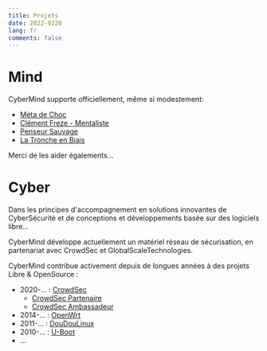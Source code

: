 ```yaml
---
title: Projets
date: 2022-0220
lang: fr
comments: false
---
```


# Mind #

CyberMind supporte officiellement, même si modestement:
* [Méta de Choc](https://fr.tipeee.com/meta-de-choc)
* [Clément Freze - Mentaliste](https://fr.tipeee.com/clementfreze)
* [Penseur Sauvage](https://fr.tipeee.com/penseur-sauvage)
* [La Tronche en Biais](https://fr.tipeee.com/la-tronche-en-biais)

Merci de les aider égalements...

# Cyber #

Dans les principes d'accompagnement en solutions innovantes de CyberSécurité et de conceptions et développements basée sur des logiciels libre...

CyberMind développe actuellement un matériel réseau de sécurisation, en partenariat avec CrowdSec et GlobalScaleTechnologies.

CyberMind contribue activement depuis de longues années à des projets Libre & OpenSource :
* 2020-... : [CrowdSec](https://crowdsec.net)
  - [CrowdSec Partenaire](https://crowdsec.net/blog/meet-crowdsec-services-partners-and-join-the-squad/)
  - [CrowdSec Ambassadeur](https://crowdsec.net/blog/meet-gerald-new-crowdsec-ambassador/)
* 2014-... : [OpenWrt](https://cybermind.fr/en/2014/12/22/OpenWrt-Development-contribs/)
* 2011-... : [DouDouLinux](https://cybermind.fr/en/2011/11/08/DouDouLinux-Development-contribs/)
* 2010-... : [U-Boot](https://cybermind.fr/en/2010/08/13/U-Boot-Denx-Development-contribs/)
* ...
